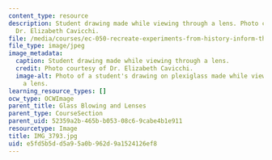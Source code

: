 ```yaml
---
content_type: resource
description: Student drawing made while viewing through a lens. Photo courtesy of
  Dr. Elizabeth Cavicchi.
file: /media/courses/ec-050-recreate-experiments-from-history-inform-the-future-from-the-past-galileo-january-iap-2010/e5fd5b5dd5a95a0b962d9a1524126ef8_IMG_3793.jpg
file_type: image/jpeg
image_metadata:
  caption: Student drawing made while viewing through a lens.
  credit: Photo courtesy of Dr. Elizabeth Cavicchi.
  image-alt: Photo of a student's drawing on plexiglass made while viewing through
    a lens.
learning_resource_types: []
ocw_type: OCWImage
parent_title: Glass Blowing and Lenses
parent_type: CourseSection
parent_uid: 52359a2b-465b-b053-08c6-9cabe4b1e911
resourcetype: Image
title: IMG_3793.jpg
uid: e5fd5b5d-d5a9-5a0b-962d-9a1524126ef8
---
```

